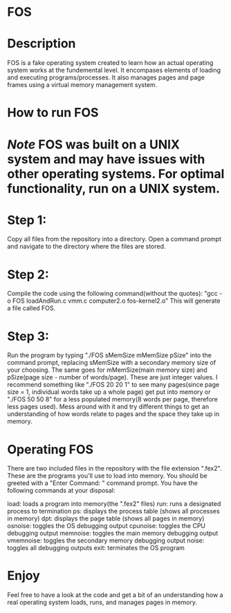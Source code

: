 # FOS

# Description
FOS is a fake operating system created to learn how an actual operating system works at the fundemental level. It encompases elements of loading and executing programs/processes. It also manages pages and page frames using a virtual memory management system. 

# How to run FOS
# *Note* FOS was built on a UNIX system and may have issues with other operating systems. For optimal functionality, run on a UNIX system.

# Step 1:
Copy all files from the repository into a directory. Open a command prompt and navigate to the directory where the files are stored.

# Step 2:
Compile the code using the following command(without the quotes):
"gcc -o FOS loadAndRun.c vmm.c computer2.o fos-kernel2.o"
This will generate a file called FOS.

# Step 3:
Run the program by typing "./FOS sMemSize mMemSize pSize" into the command prompt, replacing sMemSize with a secondary memory size of       your choosing. The same goes for mMemSize(main memory size) and pSize(page size - number of words/page). These are just integer values. I   recommend something like "./FOS 20 20 1" to see many pages(since page size = 1, individual words take up a whole page) get put into         memory or "./FOS 50 50 8" for a less populated memory(8 words per page, therefore less pages used). Mess around with it and try different   things to get an understanding of how words relate to pages and the space they take up in memory.
  
# Operating FOS
There are two included files in the repository with the file extension ".fex2". These are the programs you'll use to load into memory.
You should be greeted with a "Enter Command: " command prompt. You have the following commands at your disposal:

load: 		  loads a program into memory(the ".fex2" files)
run:		    runs a designated process to termination
ps:			    displays the process table  (shows all processes in memory)
dpt:		    displays the page table     (shows all pages in memory)
osnoise:	  toggles the OS debugging output
cpunoise:	  toggles the CPU debugging output
memnoise:	  toggles the main memory debugging output
vmemnoise:	toggles the secondary memory debugging output
noise:		  toggles all debugging outputs
exit: 		  terminates the OS program

# Enjoy
Feel free to have a look at the code and get a bit of an understanding how a real operating system loads, runs, and manages pages in memory.
